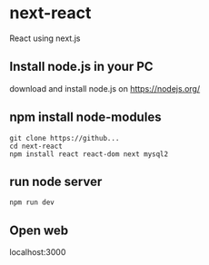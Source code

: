 # next-react
React using next.js

## Install node.js in your PC
download and install node.js on https://nodejs.org/  

## npm install node-modules
```console
git clone https://github...  
cd next-react  
npm install react react-dom next mysql2
```

## run node server
```console
npm run dev  
```

## Open web
localhost:3000


